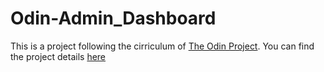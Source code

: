 # Odin-Admin_Dashboard

This is a project following the cirriculum of [The Odin Project](https://www.theodinproject.com/). You can find the project details [here](https://www.theodinproject.com/lessons/node-path-intermediate-html-and-css-admin-dashboard)

